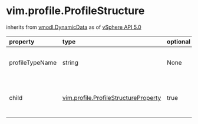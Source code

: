 vim.profile.ProfileStructure
============================
inherits from [vmodl.DynamicData](docs/vmodl.DynamicData.md)
as of [vSphere API 5.0](vim.version.md#vim.version.version7)




| property | type | optional | priv | desc |
|:---------|:-----|:---------|:-----|:-----|
| profileTypeName | string | None | None | Identifier for the profile type |
| child | [vim.profile.ProfileStructureProperty](vim.profile.ProfileStructureProperty.md "vim.profile.ProfileStructureProperty") | true | None | SubProfile properties available for this profile |


